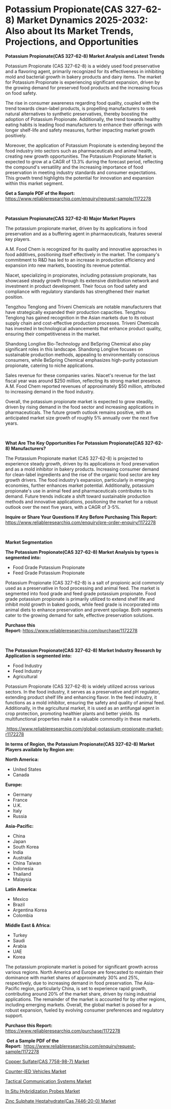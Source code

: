 <p><h1>Potassium Propionate(CAS 327-62-8) Market Dynamics 2025-2032: Also about Its Market Trends, Projections, and Opportunities</h1></p><p><strong>Potassium Propionate(CAS 327-62-8) Market Analysis and Latest Trends</strong></p>
<p><p>Potassium Propionate (CAS 327-62-8) is a widely used food preservative and a flavoring agent, primarily recognized for its effectiveness in inhibiting mold and bacterial growth in bakery products and dairy items. The market for Potassium Propionate is experiencing significant expansion, driven by the growing demand for preserved food products and the increasing focus on food safety. </p><p>The rise in consumer awareness regarding food quality, coupled with the trend towards clean-label products, is propelling manufacturers to seek natural alternatives to synthetic preservatives, thereby boosting the adoption of Potassium Propionate. Additionally, the trend towards healthy eating habits is leading food manufacturers to enhance their offerings with longer shelf-life and safety measures, further impacting market growth positively.</p><p>Moreover, the application of Potassium Propionate is extending beyond the food industry into sectors such as pharmaceuticals and animal health, creating new growth opportunities. The Potassium Propionate Market is expected to grow at a CAGR of 13.3% during the forecast period, reflecting the compound's versatility and the increasing importance of food preservation in meeting industry standards and consumer expectations. This growth trend highlights the potential for innovation and expansion within this market segment.</p></p>
<p><strong>Get a Sample PDF of the Report:&nbsp;</strong> <a href="https://www.reliableresearchiq.com/enquiry/request-sample/1172278?utm_campaign=1137&utm_medium=2&utm_source=Github&utm_content=ia&utm_term=02022025&utm_id=potassium-propionatecas-327-62-8">https://www.reliableresearchiq.com/enquiry/request-sample/1172278</a></p>
<p>&nbsp;</p>
<p><strong>Potassium Propionate(CAS 327-62-8) Major Market Players</strong></p>
<p><p>The potassium propionate market, driven by its applications in food preservation and as a buffering agent in pharmaceuticals, features several key players. </p><p>A.M. Food Chem is recognized for its quality and innovative approaches in food additives, positioning itself effectively in the market. The company's commitment to R&D has led to an increase in production efficiency and expansion into new markets, boosting its revenue potential.</p><p>Niacet, specializing in propionates, including potassium propionate, has showcased steady growth through its extensive distribution network and investment in product development. Their focus on food safety and compliance with regulatory standards has strengthened their market position. </p><p>Tengzhou Tenglong and Triveni Chemicals are notable manufacturers that have strategically expanded their production capacities. Tengzhou Tenglong has gained recognition in the Asian markets due to its robust supply chain and cost-effective production processes. Triveni Chemicals has invested in technological advancements that enhance product quality, ensuring their competitiveness in the market.</p><p>Shandong Longlive Bio-Technology and BeSpring Chemical also play significant roles in this landscape. Shandong Longlive focuses on sustainable production methods, appealing to environmentally conscious consumers, while BeSpring Chemical emphasizes high-purity potassium propionate, catering to niche applications.</p><p>Sales revenue for these companies varies. Niacet's revenue for the last fiscal year was around $250 million, reflecting its strong market presence. A.M. Food Chem reported revenues of approximately $50 million, attributed to increasing demand in the food industry. </p><p>Overall, the potassium propionate market is expected to grow steadily, driven by rising demand in the food sector and increasing applications in pharmaceuticals. The future growth outlook remains positive, with an anticipated market size growth of roughly 5% annually over the next five years.</p></p>
<p>&nbsp;</p>
<p><strong>What Are The Key Opportunities For Potassium Propionate(CAS 327-62-8) Manufacturers?</strong></p>
<p><p>The Potassium Propionate market (CAS 327-62-8) is projected to experience steady growth, driven by its applications in food preservation and as a mold inhibitor in bakery products. Increasing consumer demand for clean-label ingredients and the rise of the organic food sector are key growth drivers. The food industry’s expansion, particularly in emerging economies, further enhances market potential. Additionally, potassium propionate's use in animal feed and pharmaceuticals contributes to its demand. Future trends indicate a shift toward sustainable production methods and innovative applications, positioning the market for a robust outlook over the next five years, with a CAGR of 3-5%.</p></p>
<p><strong>Inquire or Share Your Questions If Any Before Purchasing This Report:</strong> <a href="https://www.reliableresearchiq.com/enquiry/pre-order-enquiry/1172278?utm_campaign=1137&utm_medium=2&utm_source=Github&utm_content=ia&utm_term=02022025&utm_id=potassium-propionatecas-327-62-8">https://www.reliableresearchiq.com/enquiry/pre-order-enquiry/1172278</a></p>
<p>&nbsp;</p>
<p><strong>Market Segmentation</strong></p>
<p><strong>The Potassium Propionate(CAS 327-62-8) Market Analysis by types is segmented into:</strong></p>
<p><ul><li>Food Grade Potassium Propionate</li><li>Feed Grade Potassium Propionate</li></ul></p>
<p><p>Potassium Propionate (CAS 327-62-8) is a salt of propionic acid commonly used as a preservative in food processing and animal feed. The market is segmented into food grade and feed grade potassium propionate. Food grade potassium propionate is primarily utilized to extend shelf life and inhibit mold growth in baked goods, while feed grade is incorporated into animal diets to enhance preservation and prevent spoilage. Both segments cater to the growing demand for safe, effective preservation solutions.</p></p>
<p><strong>Purchase this Report:&nbsp;</strong><a href="https://www.reliableresearchiq.com/purchase/1172278?utm_campaign=1137&utm_medium=2&utm_source=Github&utm_content=ia&utm_term=02022025&utm_id=potassium-propionatecas-327-62-8">https://www.reliableresearchiq.com/purchase/1172278</a></p>
<p>&nbsp;</p>
<p><strong>The Potassium Propionate(CAS 327-62-8) Market Industry Research by Application is segmented into:</strong></p>
<p><ul><li>Food Industry</li><li>Feed Industry</li><li>Agricultural</li></ul></p>
<p><p>Potassium Propionate (CAS 327-62-8) is widely utilized across various sectors. In the food industry, it serves as a preservative and pH regulator, extending product shelf life and enhancing flavor. In the feed industry, it functions as a mold inhibitor, ensuring the safety and quality of animal feed. Additionally, in the agricultural market, it is used as an antifungal agent in crop protection, promoting healthier plants and better yields. Its multifunctional properties make it a valuable commodity in these markets.</p></p>
<p><a href="https://www.reliableresearchiq.com/global-potassium-propionate-market-r1172278?utm_campaign=1137&utm_medium=2&utm_source=Github&utm_content=ia&utm_term=02022025&utm_id=potassium-propionatecas-327-62-8">&nbsp;https://www.reliableresearchiq.com/global-potassium-propionate-market-r1172278</a></p>
<p><strong>In terms of Region, the Potassium Propionate(CAS 327-62-8) Market Players available by Region are:</strong></p>
<p>
    <p> <strong> North America: </strong>
        <ul>
            <li>United States</li>
            <li>Canada</li>
        </ul>
        </p> 
    <p> <strong> Europe: </strong>
        <ul>
            <li>Germany</li>
            <li>France</li>
            <li>U.K.</li>
            <li>Italy</li>
            <li>Russia</li>
        </ul>
        </p> 
    <p> <strong> Asia-Pacific: </strong>
        <ul>
            <li>China</li>
            <li>Japan</li>
            <li>South Korea</li>
            <li>India</li>
            <li>Australia</li>
            <li>China Taiwan</li>
            <li>Indonesia</li>
            <li>Thailand</li>
            <li>Malaysia</li>
        </ul>
        </p> 
    <p> <strong> Latin America: </strong>
        <ul>
            <li>Mexico</li>
            <li>Brazil</li>
            <li>Argentina Korea</li>
            <li>Colombia</li>
        </ul>
        </p> 
    <p> <strong> Middle East & Africa: </strong>
        <ul>
            <li>Turkey</li>
            <li>Saudi</li>
            <li>Arabia</li>
            <li>UAE</li>
            <li>Korea</li>
        </ul>
    </p>
    </p>
<p><p>The potassium propionate market is poised for significant growth across various regions. North America and Europe are forecasted to maintain their dominance with market shares of approximately 30% and 25%, respectively, due to increasing demand in food preservation. The Asia-Pacific region, particularly China, is set to experience rapid growth, contributing around 20% of the market share, driven by rising industrial applications. The remainder of the market is accounted for by other regions, including emerging markets. Overall, the global market is poised for a robust expansion, fueled by evolving consumer preferences and regulatory support.</p></p>
<p><strong>Purchase this Report: </strong><a href="https://www.reliableresearchiq.com/purchase/1172278?utm_campaign=1137&utm_medium=2&utm_source=Github&utm_content=ia&utm_term=02022025&utm_id=potassium-propionatecas-327-62-8">https://www.reliableresearchiq.com/purchase/1172278</a></p>
<p>&nbsp;<strong>Get a Sample PDF of the Report:&nbsp;&nbsp;</strong><a href="https://www.reliableresearchiq.com/enquiry/request-sample/1172278?utm_campaign=1137&utm_medium=2&utm_source=Github&utm_content=ia&utm_term=02022025&utm_id=potassium-propionatecas-327-62-8">https://www.reliableresearchiq.com/enquiry/request-sample/1172278</a></p>
<p><strong></strong></p>
<p><p><a href="https://github.com/peddicehle/Market-Research-Report-List-1/blob/main/copper-sulfatecas-7758-98-7-market.md?utm_campaign=1137&utm_medium=2&utm_source=Github&utm_content=ia&utm_term=02022025&utm_id=potassium-propionatecas-327-62-8">Copper Sulfate(CAS 7758-98-7) Market</a></p><p><a href="https://www.linkedin.com/pulse/forecasts-growth-opportunities-counter-ied-vehicles-industry-i1p4f?utm_campaign=1137&utm_medium=2&utm_source=Github&utm_content=ia&utm_term=02022025&utm_id=potassium-propionatecas-327-62-8">Counter-IED Vehicles Market</a></p><p><a href="https://www.linkedin.com/pulse/providing-industry-analysis-andforecasts-between-2025-2032-f5mee?utm_campaign=1137&utm_medium=2&utm_source=Github&utm_content=ia&utm_term=02022025&utm_id=potassium-propionatecas-327-62-8">Tactical Communication Systems Market</a></p><p><a href="https://www.linkedin.com/pulse/robust-growth-anticipated-situ-hybridization-probes-market-gygge?utm_campaign=1137&utm_medium=2&utm_source=Github&utm_content=ia&utm_term=02022025&utm_id=potassium-propionatecas-327-62-8">In Situ Hybridization Probes Market</a></p><p><a href="https://github.com/abantolemox08/Market-Research-Report-List-1/blob/main/zinc-sulphate-heptahydratecas-7446-20-0-market.md?utm_campaign=1137&utm_medium=2&utm_source=Github&utm_content=ia&utm_term=02022025&utm_id=potassium-propionatecas-327-62-8">Zinc Sulphate Heptahydrate(Cas 7446-20-0) Market</a></p></p>